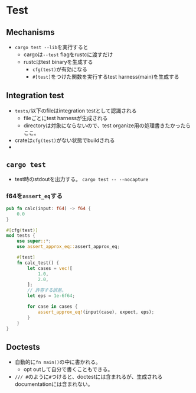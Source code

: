 # Test

## Mechanisms

* `cargo test --lib`を実行すると
  * cargoは`--test` flagをrustcに渡すだけ
  * rustcはtest binaryを生成する
    * `cfg(test)`が有効になる
    * `#[test]`をつけた関数を実行するtest harness(main)を生成する

## Integration test

* `tests/`以下のfileはintegration testとして認識される
  * fileごとにtest harnessが生成される
  * directoryは対象にならないので、test organize用の処理書きたかったらここ。
* crateは`cfg(test)`がない状態でbuildされる
* 

## `cargo test`

* test時のstdoutを出力する。 `cargo test -- --nocapture`

### f64を`assert_eq`する

```rust
pub fn calc(input: f64) -> f64 {
    0.0
}

#[cfg(test)]
mod tests {
    use super::*;
    use assert_approx_eq::assert_approx_eq;

    #[test]
    fn calc_test() {
        let cases = vec![
            1.0,
            2.0,
        ];
        // 許容する誤差。
        let eps = 1e-6f64;

        for case in cases {
            assert_approx_eq!(input(case), expect, eps);
        }
    }
}
```

## Doctests

* 自動的に`fn main()`の中に書かれる。
  * opt outして自分で書くこともできる。
* `/// #`のように`#`つけると、doctestには含まれるが、生成されるdocumentationには含まれない。
